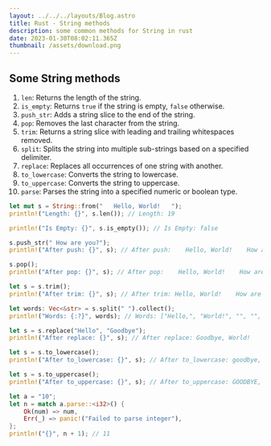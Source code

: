 ```yaml
---
layout: ../../../layouts/Blog.astro
title: Rust - String methods
description: some common methods for String in rust
date: 2023-01-30T08:02:11.365Z
thumbnail: /assets/download.png
---
```

## Some String methods

1. `len`: Returns the length of the string.
2. `is_empty`: Returns `true` if the string is empty, `false` otherwise.
3. `push_str`: Adds a string slice to the end of the string.
4. `pop`: Removes the last character from the string.
5. `trim`: Returns a string slice with leading and trailing whitespaces removed.
6. `split`: Splits the string into multiple sub-strings based on a specified delimiter.
7. `replace`: Replaces all occurrences of one string with another.
8. `to_lowercase`: Converts the string to lowercase.
9. `to_uppercase`: Converts the string to uppercase.
10. `parse`: Parses the string into a specified numeric or boolean type.



```rust
let mut s = String::from("   Hello, World!   ");
println!("Length: {}", s.len()); // Length: 19

println!("Is Empty: {}", s.is_empty()); // Is Empty: false

s.push_str(" How are you?");
println!("After push: {}", s); // After push:    Hello, World!    How are you?

s.pop();
println!("After pop: {}", s); // After pop:    Hello, World!    How are you

let s = s.trim();
println!("After trim: {}", s); // After trim: Hello, World!    How are you

let words: Vec<&str> = s.split(" ").collect();
println!("Words: {:?}", words); // Words: ["Hello,", "World!", "", "", "", "How", "are", "you"]

let s = s.replace("Hello", "Goodbye");
println!("After replace: {}", s); // After replace: Goodbye, World!    How are you

let s = s.to_lowercase();
println!("After to_lowercase: {}", s); // After to_lowercase: goodbye, world!    how are you

let s = s.to_uppercase();
println!("After to_uppercase: {}", s); // After to_uppercase: GOODBYE, WORLD!    HOW ARE YOU

let a = "10";
let n = match a.parse::<i32>() {
    Ok(num) => num,
    Err(_) => panic!("Failed to parse integer"),
};
println!("{}", n + 1); // 11
```